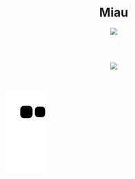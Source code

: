 <!--Title -->
<h1 align="center">
  Miau
</h1>

<div align="center">
  <a href="https://github.com/Andra-sun">
  <img height="180em" src="https://github-readme-stats.vercel.app/api?username=Andra-sun&show_icons=true&theme=dracula&include_all_commits=true&count_private=true"/></a>
</div>


<br><br>

<!-- Introduction -->


<div align="center">
  <a href="https://github.com/Andra-sun">
  <img height="180em" src="https://github-readme-stats.vercel.app/api/top-langs/?username=Andra-sun&layout=compact&langs_count=7&theme=dracula"/></a>
</div>
<br><br>


![Snake animation](https://github.com/wendellast/wendellast/blob/output/github-contribution-grid-snake.svg)
